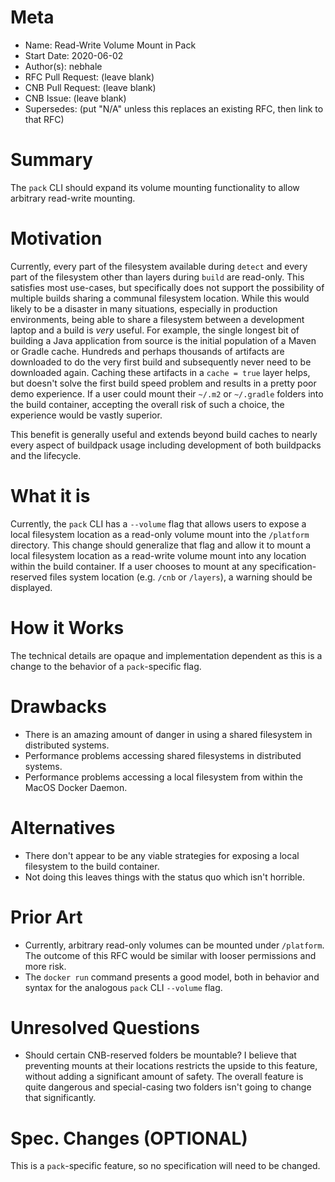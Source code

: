 # Meta
[meta]: #meta
- Name: Read-Write Volume Mount in Pack
- Start Date: 2020-06-02
- Author(s): nebhale
- RFC Pull Request: (leave blank)
- CNB Pull Request: (leave blank)
- CNB Issue: (leave blank)
- Supersedes: (put "N/A" unless this replaces an existing RFC, then link to that RFC)

# Summary
[summary]: #summary

The `pack` CLI should expand its volume mounting functionality to allow arbitrary read-write mounting.

# Motivation
[motivation]: #motivation

Currently, every part of the filesystem available during `detect` and every part of the filesystem other than layers during `build` are read-only.  This satisfies most use-cases, but specifically does not support the possibility of multiple builds sharing a communal filesystem location.  While this would likely to be a disaster in many situations, especially in production environments, being able to share a filesystem between a development laptop and a build is _very_ useful.  For example, the single longest bit of building a Java application from source is the initial population of a Maven or Gradle cache.  Hundreds and perhaps thousands of artifacts are downloaded to do the very first build and subsequently never need to be downloaded again.  Caching these artifacts in a `cache = true` layer helps, but doesn't solve the first build speed problem and results in a pretty poor demo experience.  If a user could mount their `~/.m2` or `~/.gradle` folders into the build container, accepting the overall risk of such a choice, the experience would be vastly superior.

This benefit is generally useful and extends beyond build caches to nearly every aspect of buildpack usage including development of both buildpacks and the lifecycle.

# What it is
[what-it-is]: #what-it-is

Currently, the `pack` CLI has a `--volume` flag that allows users to expose a local filesystem location as a read-only volume mount into the `/platform` directory.  This change should generalize that flag and allow it to mount a local filesystem location as a read-write volume mount into any location within the build container.  If a user chooses to mount at any specification-reserved files system location (e.g. `/cnb` or `/layers`), a warning should be displayed.

# How it Works
[how-it-works]: #how-it-works

The technical details are opaque and implementation dependent as this is a change to the behavior of a `pack`-specific flag.

# Drawbacks
[drawbacks]: #drawbacks

* There is an amazing amount of danger in using a shared filesystem in distributed systems.
* Performance problems accessing shared filesystems in distributed systems.
* Performance problems accessing a local filesystem from within the MacOS Docker Daemon.

# Alternatives
[alternatives]: #alternatives

* There don't appear to be any viable strategies for exposing a local filesystem to the build container.
* Not doing this leaves things with the status quo which isn't horrible.

# Prior Art
[prior-art]: #prior-art

* Currently, arbitrary read-only volumes can be mounted under `/platform`.  The outcome of this RFC would be similar with looser permissions and more risk.
* The `docker run` command presents a good model, both in behavior and syntax for the analogous `pack` CLI `--volume` flag.

# Unresolved Questions
[unresolved-questions]: #unresolved-questions

* Should certain CNB-reserved folders be mountable?  I believe that preventing mounts at their locations restricts the upside to this feature, without adding a significant amount of safety.  The overall feature is quite dangerous and special-casing two folders isn't going to change that significantly.

# Spec. Changes (OPTIONAL)
[spec-changes]: #spec-changes

This is a `pack`-specific feature, so no specification will need to be changed.
